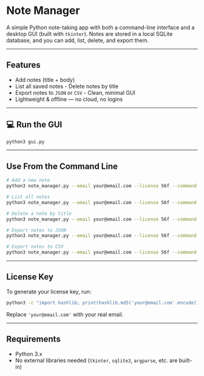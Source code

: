 # Note Manager

A simple Python note-taking app with both a command-line interface and a desktop GUI (built with `tkinter`). Notes are stored in a local SQLite database, and you can add, list, delete, and export them.

---

##  Features

- Add notes (title + body)
- List all saved notes
-️ Delete notes by title
- Export notes to `JSON` or `CSV`
-️ Clean, minimal GUI
- Lightweight & offline — no cloud, no logins

---

## 💻 Run the GUI

```bash
python3 gui.py
```

---

##  Use From the Command Line

```bash
# Add a new note
python3 note_manager.py --email your@email.com --license 56f --command add --title "My Note" --body "This is the body."

# List all notes
python3 note_manager.py --email your@email.com --license 56f --command list

# Delete a note by title
python3 note_manager.py --email your@email.com --license 56f --command delete --title "My Note"

# Export notes to JSON
python3 note_manager.py --email your@email.com --license 56f --command export --format json --output notes.json

# Export notes to CSV
python3 note_manager.py --email your@email.com --license 56f --command export --format csv --output notes.csv
```

---

##  License Key

To generate your license key, run:

```bash
python3 -c "import hashlib; print(hashlib.md5('your@email.com'.encode()).hexdigest()[:3])"
```

Replace `'your@email.com'` with your real email.

---

##  Requirements

- Python 3.x  
- No external libraries needed (`tkinter`, `sqlite3`, `argparse`, etc. are built-in)

